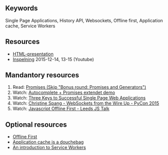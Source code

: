 ## Keywords
Single Page Applications, History API, Websockets, Offline first, Application cache, Service Workers

## Resources
- [HTML-presentation](https://rawgit.com/1dv022/syllabus/master/lectures/05/index.html#/)
- [Inspelning](https://youtu.be/cyX3NKQZMR0) 2015-12-14, 13-15 (Youtube)


## Mandantory resources 
1. Read: [Promises (Skip "Bonus round: Promises and Generators")](http://www.html5rocks.com/en/tutorials/es6/promises/)
2. Watch: [Autocomplete + Promises extendet demo](https://youtu.be/K_elRJIJPqw)
3. Watch: [Three Keys to Successful Single Page Web Applications](https://youtu.be/46Bu9ms9mBg)
4. Watch: [Christine Spang - WebSockets from the Wire Up - PyCon 2015](https://youtu.be/u5QT3luWx7w)
5. Watch: [Javascript Offline First - Leeds JS Talk](https://youtu.be/PEHGSiC9_ck)

## Optional resources
* [Offline First](http://alistapart.com/article/offline-first)
* [Application cache is a douchebag](http://alistapart.com/article/application-cache-is-a-douchebag)
* [An introduction to Service Workers](http://www.html5rocks.com/en/tutorials/service-worker/introduction/)
